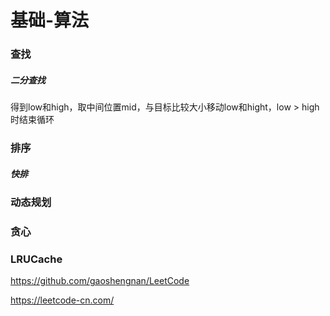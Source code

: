 # 基础-算法

### 查找

#####  二分查找

得到low和high，取中间位置mid，与目标比较大小移动low和hight，low > high时结束循环

### 排序

##### 快排

### 动态规划



### 贪心



### LRUCache




https://github.com/gaoshengnan/LeetCode

https://leetcode-cn.com/